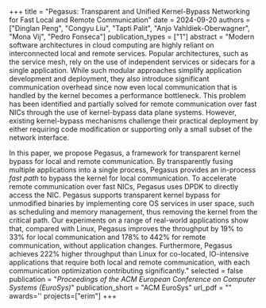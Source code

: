 +++
title = "Pegasus: Transparent and Unified Kernel-Bypass Networking for Fast Local and Remote Communication"
date = 2024-09-20
authors = ["Dinglan Peng", "Congyu Liu", "Tapti Palit", "Anjo Vahldiek-Oberwagner", "Mona Vij", "Pedro Fonseca"]
publication_types = ["1"]
abstract = "Modern software architectures in cloud computing are highly reliant
on interconnected local and remote services.
Popular architectures, such as the service mesh,
rely on the use of independent services or sidecars for
a single application. While such modular approaches
simplify application development and deployment,
they also introduce significant communication overhead since
now even local communication that is handled by the kernel
becomes a performance bottleneck. This problem has been
identified and partially solved for remote communication over
fast NICs through the use of kernel-bypass data plane systems.
However, existing kernel-bypass
mechanisms challenge their practical deployment by either
requiring code modification or supporting only a small subset of the network
interface.

In this paper, we propose Pegasus, a framework for transparent
kernel bypass for local and remote communication.
By transparently fusing multiple applications into a single
process, Pegasus provides an in-process *fast path* to
bypass the kernel for local communication.
To accelerate remote communication over fast NICs, Pegasus
uses DPDK to directly access the NIC.
Pegasus supports transparent kernel bypass
for unmodified binaries by implementing core OS services in user space, such
as scheduling and memory management, thus
removing the kernel from the critical path.
Our experiments on a range of real-world applications show that,
compared with Linux,
Pegasus improves the throughput
by 19% to 33% for local communication
and 178% to 442% for remote communication,
without application changes.
Furthermore, Pegasus achieves 222% higher
throughput than Linux for co-located, IO-intensive applications that
require both local and remote communication, with each communication
optimization contributing significantly."
selected = false
publication = "*Proceedings of the ACM European Conference on Computer Systems (EuroSys)*"
publication_short = "ACM EuroSys"
url_pdf = ""
awards=''
projects=["erim"]
+++